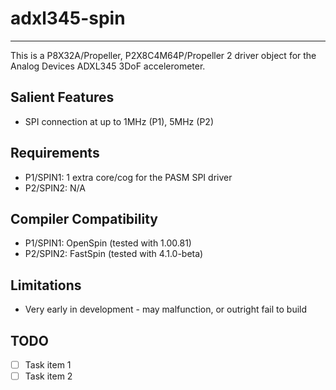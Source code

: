 # adxl345-spin 
--------------

This is a P8X32A/Propeller, P2X8C4M64P/Propeller 2 driver object for the Analog Devices ADXL345 3DoF accelerometer.

## Salient Features

* SPI connection at up to 1MHz (P1), 5MHz (P2)

## Requirements

* P1/SPIN1: 1 extra core/cog for the PASM SPI driver
* P2/SPIN2: N/A

## Compiler Compatibility

* P1/SPIN1: OpenSpin (tested with 1.00.81)
* P2/SPIN2: FastSpin (tested with 4.1.0-beta)

## Limitations

* Very early in development - may malfunction, or outright fail to build

## TODO

- [ ] Task item 1
- [ ] Task item 2
